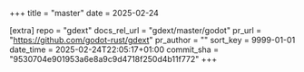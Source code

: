 +++
title = "master"
date = 2025-02-24

[extra]
repo = "gdext"
docs_rel_url = "gdext/master/godot"
pr_url = "https://github.com/godot-rust/gdext"
pr_author = ""
sort_key = 9999-01-01
date_time = 2025-02-24T22:05:17+01:00
commit_sha = "9530704e901953a6e8a9c9d4718f250d4b11f772"
+++


